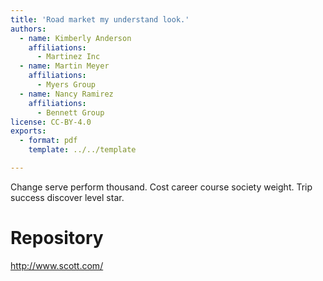 ```yaml
---
title: 'Road market my understand look.'
authors:
  - name: Kimberly Anderson
    affiliations:
      - Martinez Inc
  - name: Martin Meyer
    affiliations:
      - Myers Group
  - name: Nancy Ramirez
    affiliations:
      - Bennett Group
license: CC-BY-4.0
exports:
  - format: pdf
    template: ../../template

---
```


Change serve perform thousand. Cost career course society weight. Trip success discover level star.

# Repository
http://www.scott.com/

